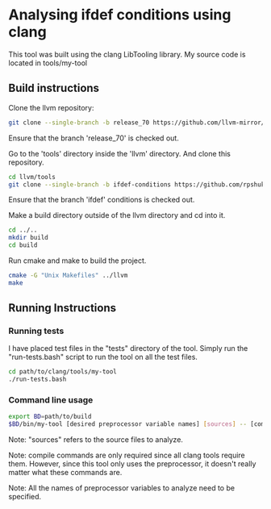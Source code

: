 # Analysing ifdef conditions using clang

This tool was built using the clang LibTooling library. My source code is located in tools/my-tool

## Build instructions
Clone the llvm repository:
```bash
git clone --single-branch -b release_70 https://github.com/llvm-mirror/llvm.git llvm
```
Ensure that the branch 'release_70' is checked out.

Go to the 'tools' directory inside the 'llvm' directory. And clone this repository.
```bash
cd llvm/tools
git clone --single-branch -b ifdef-conditions https://github.com/rpshukla/clang.git clang
```
Ensure that the branch 'ifdef' conditions is checked out.

Make a build directory outside of the llvm directory and cd into it.
```bash
cd ../..
mkdir build
cd build
```

Run cmake and make to build the project.
```bash
cmake -G "Unix Makefiles" ../llvm
make
```

## Running Instructions

### Running tests
I have placed test files in the "tests" directory of the tool. Simply run the "run-tests.bash" script to run the tool on all the test files.

``` bash
cd path/to/clang/tools/my-tool
./run-tests.bash
```
### Command line usage

``` bash
export BD=path/to/build
$BD/bin/my-tool [desired preprocessor variable names] [sources] -- [compile commands]
```
Note: "sources" refers to the source files to analyze.

Note: compile commands are only required since all clang tools require them. However, since this tool only uses the preprocessor, it doesn't really matter what these commands are.

Note: All the names of preprocessor variables to analyze need to be specified.

